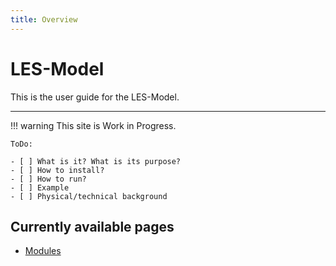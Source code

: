 ```yaml
---
title: Overview
---
```

# LES-Model

This is the user guide for the LES-Model.

---

!!! warning
    This site is Work in Progress.

    ToDo:

    - [ ] What is it? What is its purpose?
    - [ ] How to install?
    - [ ] How to run?
    - [ ] Example
    - [ ] Physical/technical background

## Currently available pages

- [Modules](Modules/index.md)
